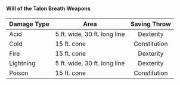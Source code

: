 #### Will of the Talon Breath Weapons
| Damage Type | Area                         | Saving Throw |
|-------------|------------------------------|:------------:|
| Acid        | 5 ft. wide, 30 ft. long line |   Dexterity  |
| Cold        | 15 ft. cone                  | Constitution |
| Fire        | 15 ft. cone                  |   Dexterity  |
| Lightning   | 5 ft. wide, 30 ft. long line |   Dexterity  |
| Poison      | 15 ft. cone                  | Constitution |

> #